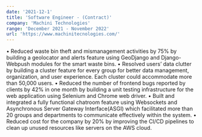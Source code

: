 ```yaml
---
date: '2021-12-1'
title: 'Software Engineer - (Contract)'
company: 'Machini Technologies'
range: 'December 2021 - November 2022'
url: 'https://www.machinitecnologies.com/'
---
```


• Reduced waste bin theft and mismanagement activities by 75% by building a geolocator and alerts feature using GeoDjango and
Django-Webpush modules for the smart waste bins.
• Resolved users’ data clutter by building a cluster feature for every group for better data management, organization, and user
experience. Each cluster could accommodate more than 50,000 users.
• Reduced the number of frontend bugs reported by clients by 42% in one month by building a unit testing infrastructure for the
web application using Selenium and Chrome web driver.
• Built and integrated a fully functional chatroom feature using Websockets and Asynchronous Server Gateway Interface(ASGI)
which facilitated more than 20 groups and departments to communicate effectively within the system.
• Reduced cost for the company by 20% by improving the CI/CD pipelines to clean up unused resources like servers on the AWS
cloud.
